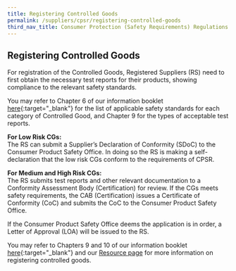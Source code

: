 ```yaml
---
title: Registering Controlled Goods
permalink: /suppliers/cpsr/registering-controlled-goods
third_nav_title: Consumer Protection (Safety Requirements) Regulations (CPSR)
---
```

## Registering Controlled Goods
For registration of the Controlled Goods, Registered Suppliers (RS) need to first obtain the necessary test reports for their products, showing compliance to the relevant safety standards.

You may refer to Chapter 6 of our information booklet <a href="/images/cpsr-resources/cps-infobooklet.pdf/">here</a>{:target="_blank"} for the list of applicable safety standards for each category of Controlled Good, and Chapter 9 for the types of acceptable test reports. 

**For Low Risk CGs:**<br>
The RS can submit a Supplier’s Declaration of Conformity (SDoC) to the Consumer Product Safety Office. In doing so the RS is making a self-declaration that the low risk CGs conform to the requirements of CPSR. 

**For Medium and High Risk CGs:**<br>
The RS submits test reports and other relevant documentation to a Conformity Assessment Body (Certification) for review. If the CGs meets safety requirements, the CAB (Certification) issues a Certificate of Conformity (CoC) and submits the CoC to the Consumer Product Safety Office. 

If the Consumer Product Safety Office deems the application is in order, a Letter of Approval (LOA) will be issued to the RS.

You may refer to Chapters 9 and 10 of our information booklet <a href="/images/cpsr-resources/cps-infobooklet.pdf/">here</a>{:target="_blank"} and our [Resource page](/suppliers/cpsr/resources) for more information on registering controlled goods. 

